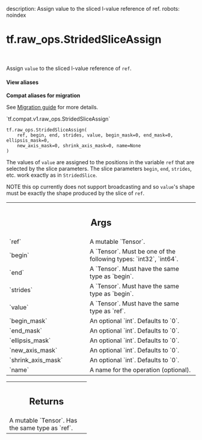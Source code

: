 description: Assign value to the sliced l-value reference of ref.
robots: noindex

# tf.raw_ops.StridedSliceAssign

<!-- Insert buttons and diff -->

<table class="tfo-notebook-buttons tfo-api nocontent" align="left">

</table>



Assign `value` to the sliced l-value reference of `ref`.

<section class="expandable">
  <h4 class="showalways">View aliases</h4>
  <p>
<b>Compat aliases for migration</b>
<p>See
<a href="https://www.tensorflow.org/guide/migrate">Migration guide</a> for
more details.</p>
<p>`tf.compat.v1.raw_ops.StridedSliceAssign`</p>
</p>
</section>

<pre class="devsite-click-to-copy prettyprint lang-py tfo-signature-link">
<code>tf.raw_ops.StridedSliceAssign(
    ref, begin, end, strides, value, begin_mask=0, end_mask=0, ellipsis_mask=0,
    new_axis_mask=0, shrink_axis_mask=0, name=None
)
</code></pre>



<!-- Placeholder for "Used in" -->

The values of `value` are assigned to the positions in the variable
`ref` that are selected by the slice parameters. The slice parameters
`begin`, `end`, `strides`, etc. work exactly as in `StridedSlice`.

NOTE this op currently does not support broadcasting and so `value`'s
shape must be exactly the shape produced by the slice of `ref`.

<!-- Tabular view -->
 <table class="responsive fixed orange">
<colgroup><col width="214px"><col></colgroup>
<tr><th colspan="2"><h2 class="add-link">Args</h2></th></tr>

<tr>
<td>
`ref`
</td>
<td>
A mutable `Tensor`.
</td>
</tr><tr>
<td>
`begin`
</td>
<td>
A `Tensor`. Must be one of the following types: `int32`, `int64`.
</td>
</tr><tr>
<td>
`end`
</td>
<td>
A `Tensor`. Must have the same type as `begin`.
</td>
</tr><tr>
<td>
`strides`
</td>
<td>
A `Tensor`. Must have the same type as `begin`.
</td>
</tr><tr>
<td>
`value`
</td>
<td>
A `Tensor`. Must have the same type as `ref`.
</td>
</tr><tr>
<td>
`begin_mask`
</td>
<td>
An optional `int`. Defaults to `0`.
</td>
</tr><tr>
<td>
`end_mask`
</td>
<td>
An optional `int`. Defaults to `0`.
</td>
</tr><tr>
<td>
`ellipsis_mask`
</td>
<td>
An optional `int`. Defaults to `0`.
</td>
</tr><tr>
<td>
`new_axis_mask`
</td>
<td>
An optional `int`. Defaults to `0`.
</td>
</tr><tr>
<td>
`shrink_axis_mask`
</td>
<td>
An optional `int`. Defaults to `0`.
</td>
</tr><tr>
<td>
`name`
</td>
<td>
A name for the operation (optional).
</td>
</tr>
</table>



<!-- Tabular view -->
 <table class="responsive fixed orange">
<colgroup><col width="214px"><col></colgroup>
<tr><th colspan="2"><h2 class="add-link">Returns</h2></th></tr>
<tr class="alt">
<td colspan="2">
A mutable `Tensor`. Has the same type as `ref`.
</td>
</tr>

</table>

